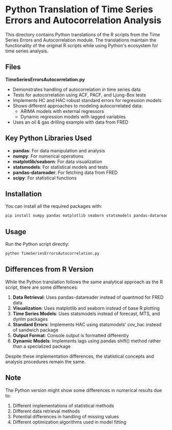 # Python Translation of Time Series Errors and Autocorrelation Analysis

This directory contains Python translations of the R scripts from the Time Series Errors and Autocorrelation module. The translations maintain the functionality of the original R scripts while using Python's ecosystem for time series analysis.

## Files

**TimeSeriesErrorsAutocorrelation.py**
- Demonstrates handling of autocorrelation in time series data
- Tests for autocorrelation using ACF, PACF, and Ljung-Box tests
- Implements HC and HAC robust standard errors for regression models
- Shows different approaches to modeling autocorrelated data:
  - ARIMA models with external regressors
  - Dynamic regression models with lagged variables
- Uses an oil & gas drilling example with data from FRED

## Key Python Libraries Used

- **pandas**: For data manipulation and analysis
- **numpy**: For numerical operations
- **matplotlib/seaborn**: For data visualization
- **statsmodels**: For statistical models and tests
- **pandas-datareader**: For fetching data from FRED
- **scipy**: For statistical functions

## Installation

You can install all the required packages with:

```bash
pip install numpy pandas matplotlib seaborn statsmodels pandas-datareader scipy yfinance
```

## Usage

Run the Python script directly:

```bash
python TimeSeriesErrorsAutocorrelation.py
```

## Differences from R Version

While the Python translation follows the same analytical approach as the R script, there are some differences:

1. **Data Retrieval**: Uses pandas-datareader instead of quantmod for FRED data
2. **Visualization**: Uses matplotlib and seaborn instead of base R plotting
3. **Time Series Models**: Uses statsmodels instead of forecast, MTS, and dynlm packages
4. **Standard Errors**: Implements HAC using statsmodels' cov_hac instead of sandwich package
5. **Output Format**: Console output is formatted differently
6. **Dynamic Models**: Implements lags using pandas shift() method rather than a specialized package

Despite these implementation differences, the statistical concepts and analysis procedures remain the same.

## Note

The Python version might show some differences in numerical results due to:
1. Different implementations of statistical methods
2. Different data retrieval methods
3. Potential differences in handling of missing values
4. Different optimization algorithms used in model fitting